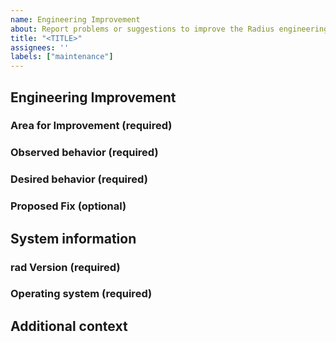 ```yaml
---
name: Engineering Improvement
about: Report problems or suggestions to improve the Radius engineering processes and/or pipelines
title: "<TITLE>"
assignees: ''
labels: ["maintenance"]
---
```


## Engineering Improvement

### Area for Improvement (required)
<!--What engineering process or tools can be improved? Build? Testing? ...? Be specific-->

### Observed behavior (required)
<!--What you're experiencing that you believe could be improved-->

<!--If applicable, add screenshots to help explain your problem-->

### Desired behavior (required)
<!--What you'd like to happen-->

### Proposed Fix (optional)
<!--Have you found a way to implement or fix the issue?-->

## System information

### rad Version (required)
<!--What rad cli version are you running?-->

<!-- PASTE OUTPUT OF `rad version` -->

### Operating system (required)
<!--What operating system (macOS Monterey, Windows 11, etc.) and architecture (x86, x64, arm64, etc.) are you running?-->

<!-- For example: macOS Monterey, M1 chip  -->

## Additional context
<!--Add any other context about the problem here-->